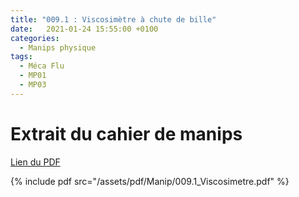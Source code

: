 ```yaml
---
title: "009.1 : Viscosimètre à chute de bille"
date:   2021-01-24 15:55:00 +0100
categories:
  - Manips physique
tags:
  - Méca Flu
  - MP01
  - MP03
---
```


# Extrait du cahier de manips

[Lien du PDF](/assets/pdf/Manip/009.1_Viscosimetre.pdf)

{% include pdf src="/assets/pdf/Manip/009.1_Viscosimetre.pdf" %}

